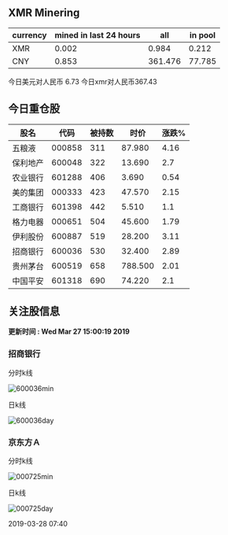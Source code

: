 ## XMR Minering

|currency|mined in last 24 hours|all|in pool|
|---|---|---|---|
|XMR|0.002|0.984|0.212|
|CNY|0.853|361.476|77.785|

今日美元对人民币 6.73	今日xmr对人民币367.43


## 今日重仓股 

|股名|代码|被持数|时价|涨跌%|
|---|---|---|---|---|
|五粮液|000858|311|87.980|4.16|
|保利地产|600048|322|13.690|2.7|
|农业银行|601288|406|3.690|0.54|
|美的集团|000333|423|47.570|2.15|
|工商银行|601398|442|5.510|1.1|
|格力电器|000651|504|45.600|1.79|
|伊利股份|600887|519|28.200|3.11|
|招商银行|600036|530|32.400|2.89|
|贵州茅台|600519|658|788.500|2.01|
|中国平安|601318|690|74.220|2.1|

## 关注股信息
**更新时间 : Wed Mar 27 15:00:19 2019**
### 招商银行 
分时k线

![600036min](http://image.sinajs.cn/newchart/min/n/sh600036.gif)

日k线

![600036day](http://image.sinajs.cn/newchart/daily/n/sh600036.gif)

### 京东方Ａ 
分时k线

![000725min](http://image.sinajs.cn/newchart/min/n/sz000725.gif)

日k线

![000725day](http://image.sinajs.cn/newchart/daily/n/sz000725.gif)

2019-03-28 07:40